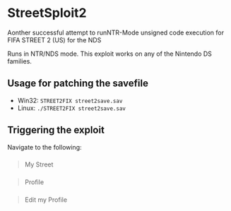 # StreetSploit2
Aonther successful attempt to runNTR-Mode unsigned code execution for FIFA STREET 2 (US) for the NDS

Runs in NTR/NDS mode. This exploit works on any of the Nintendo DS families.
###
## Usage for patching the savefile
* Win32: `STREET2FIX street2save.sav`
* Linux: `./STREET2FIX street2save.sav`
###
## Triggering the exploit
Navigate to the following:
###
> My Street
###
> Profile
###
> Edit my Profile
